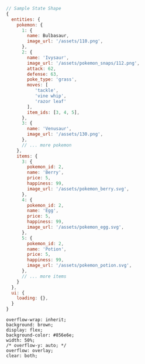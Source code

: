 ```js
// Sample State Shape
{
  entities: {
    pokemon: {
      1: {
        name: Bulbasaur,
        image_url: '/assets/110.png',
      },
      2: {
        name: 'Ivysaur',
        image_url: '/assets/pokemon_snaps/112.png',
        attack: 62,
        defense: 63,
        poke_type: 'grass',
        moves: [
           'tackle',
           'vine whip',
           'razor leaf'
        ],
        item_ids: [3, 4, 5],
      },
      3: {
        name: 'Venusaur',
        image_url: '/assets/130.png',
      },
      // ... more pokemon
    },
    items: {
      3: {
        pokemon_id: 2,
        name: 'Berry',
        price: 5,
        happiness: 99,
        image_url: '/assets/pokemon_berry.svg',
      },
      4: {
        pokemon_id: 2,
        name: 'Egg',
        price: 5,
        happiness: 99,
        image_url: '/assets/pokemon_egg.svg',
      },
      5: {
        pokemon_id: 2,
        name: 'Potion',
        price: 5,
        happiness: 99,
        image_url: '/assets/pokemon_potion.svg',
      },
      // ... more items
    }
  },
  ui: {
    loading: {},
  }
}
```



    overflow-wrap: inherit;
    background: brown;
    display: flex;
    background-color: #856e6e;
    width: 50%;
    /* overflow-y: auto; */
    overflow: overlay;
    clear: both;
